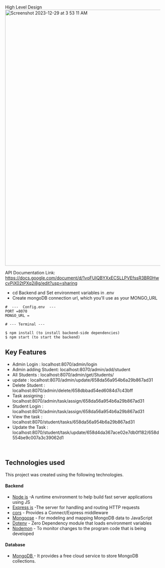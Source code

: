 High Level Design
<img width="830" alt="Screenshot 2023-12-29 at 3 53 11 AM" src="https://github.com/Somsai0009/Student-Management/assets/88903529/b1f250e4-2009-406e-a8d3-011e86eb5e94">

API Documentation Link: https://docs.google.com/document/d/1voFUIQBYXxECSLLPVEfssR3BR0HwcvPjX02tPXq2i8g/edit?usp=sharing
- cd Backend and Set environment variables in .env
- Create  mongoDB connection url, which you'll use as your MONGO_URL

```
#  ---  Config.env  ---
PORT =8070
MONGO_URL =
```
```
# --- Terminal ---

$ npm install (to install backend-side dependencies)
$ npm start (to start the backend)
```

   
##  Key Features


- Admin Login     : localhost:8070/admin/login
- Admin adding Student: localhost:8070/admin/add/student
- All Students    : localhost:8070/admin/get/Students/
- update          : localhost:8070/admin/update/658da56a954b6a29b867ad31
- Delete Student  : localhost:8070/admin/delete/658dbbad54ed6084d7c43bff
- Task assigning  : localhost:8070/admin/task/assign/658da56a954b6a29b867ad31
- Student Login   : localhost:8070/admin/task/assign/658da56a954b6a29b867ad31
- View the task   : localhost:8070/student/tasks/658da56a954b6a29b867ad31
- Update the Task : localhost:8070/student/task/update/658d4da367ace02e7db0f182/658d554be9c007a3c39062d1
<br/>

##  Technologies used

This project was created using the following technologies.

####  Backend 

- [Node js](https://nodejs.org/en/) -A runtime environment to help build fast server applications using JS
- [Express js](https://www.npmjs.com/package/express) -The server for handling and routing HTTP requests
- [cors](https://www.npmjs.com/package/cors) - Provides a Connect/Express middleware
- [Mongoose](https://mongoosejs.com/) - For modeling and mapping MongoDB data to JavaScript
- [Dotenv](https://www.npmjs.com/package/dotenv) - Zero Dependency module that loads environment variables
- [Nodemon](https://www.npmjs.com/package/nodemon) - To monitor changes to the program code that is being developed
####  Database 

 - [MongoDB ](https://www.mongodb.com/) - It provides a free cloud service to store MongoDB collections.

